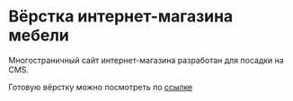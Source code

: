 # Вёрстка интернет-магазина мебели

Многостраничный сайт интернет-магазина разработан для посадки на CMS.

Готовую вёрстку можно посмотреть по [ссылке](https://medvedium.github.io/krovatoff_spb/)
